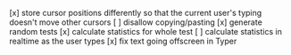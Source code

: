 [x] store cursor positions differently so that the current user's typing doesn't move other cursors
[ ] disallow copying/pasting
[x] generate random tests
[x] calculate statistics for whole test
[ ] calculate statistics in realtime as the user types
[x] fix text going offscreen in Typer